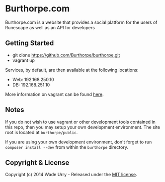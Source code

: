 # Burthorpe.com

Burthorpe.com is a website that provides a social platform for the users of Runescape as well as an API for developers

## Getting Started

* git clone https://github.com/Burthorpe/burthorpe.git
* vagrant up

Services, by default, are then available at the following locations:

* Web: 192.168.250.10
* DB: 192.168.251.10

More information on vagrant can be found [here](http://www.vagrantup.com/).

## Notes

If you do not wish to use vagrant or other development tools contained in this repo, then you may setup your own development environment. The site root is located at `burthorpe/public`.

If you are using your own development environment, don't forget to run `composer install --dev` from within the `burthorpe` directory.

## Copyright & License

Copyright (c) 2014 Wade Urry - Released under the [MIT license](LICENSE).
